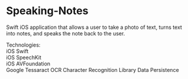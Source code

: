 # Speaking-Notes

Swift iOS application that allows a user to take a photo of text, turns text into notes, and speaks the note back to the user.

Technologies:<br>
iOS Swift<br>
iOS SpeechKit<br>
iOS AVFoundation<br>
Google Tessaract OCR Character Recognition Library
Data Persistence

